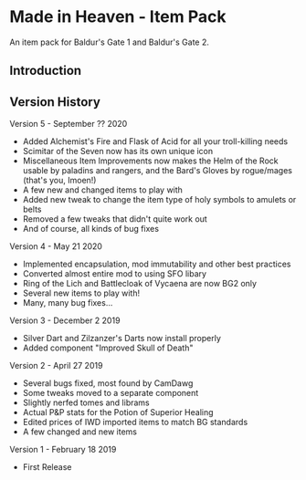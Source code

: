 # Made in Heaven - Item Pack
An item pack for Baldur's Gate 1 and Baldur's Gate 2.


## Introduction



## Version History

Version 5 - September ?? 2020
- Added Alchemist's Fire and Flask of Acid for all your troll-killing needs
- Scimitar of the Seven now has its own unique icon
- Miscellaneous Item Improvements now makes the Helm of the Rock usable by paladins and rangers, and the Bard's Gloves by rogue/mages (that's you, Imoen!)
- A few new and changed items to play with
- Added new tweak to change the item type of holy symbols to amulets or belts
- Removed a few tweaks that didn't quite work out
- And of course, all kinds of bug fixes

Version 4 - May 21 2020
- Implemented encapsulation, mod immutability and other best practices
- Converted almost entire mod to using SFO libary
- Ring of the Lich and Battlecloak of Vycaena are now BG2 only
- Several new items to play with!
- Many, many bug fixes...

Version 3 - December 2 2019
- Silver Dart and Zilzanzer's Darts now install properly
- Added component "Improved Skull of Death"

Version 2 - April 27 2019
- Several bugs fixed, most found by CamDawg
- Some tweaks moved to a separate component
- Slightly nerfed tomes and librams
- Actual P&P stats for the Potion of Superior Healing
- Edited prices of IWD imported items to match BG standards
- A few changed and new items
 
Version 1 - February 18 2019
- First Release



